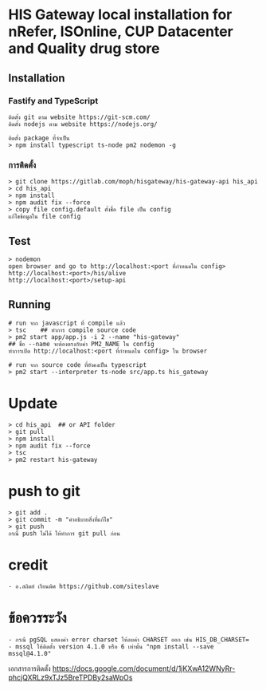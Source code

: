 # HIS Gateway local installation for nRefer, ISOnline, CUP Datacenter and Quality drug store

## Installation
### Fastify and TypeScript
```
ติดตั้ง git ตาม website https://git-scm.com/
ติดตั้ง nodejs ตาม website https://nodejs.org/

ติดตั้ง package ที่จำเป็น
> npm install typescript ts-node pm2 nodemon -g
```

### การติดตั้ง
```
> git clone https://gitlab.com/moph/hisgateway/his-gateway-api his_api
> cd his_api
> npm install
> npm audit fix --force
> copy file config.default ตั้งชื่อ file เป็น config
แก้ไขข้อมูลใน file config
```

## Test
```
> nodemon
open browser and go to http://localhost:<port ที่กำหนดใน config>
http://localhost:<port>/his/alive
http://localhost:<port>/setup-api

```

## Running
```
# run จาก javascript ที่ compile แล้ว
> tsc    ## ทำการ compile source code
> pm2 start app/app.js -i 2 --name "his-gateway"
## ชื่อ --name จะต้องตรงกับค่า PM2_NAME ใน config
ทำการเปิด http://localhost:<port ที่กำหนดใน config> ใน browser

# run จาก source code ที่ยังคงเป็น typescript
> pm2 start --interpreter ts-node src/app.ts his_gateway
```

# Update
```
> cd his_api  ## or API folder
> git pull
> npm install
> npm audit fix --force
> tsc
> pm2 restart his-gateway
```

# push to git
```
> git add .
> git commit -m "คำอธิบายสิ่งที่แก้ไข"
> git push
กรณี push ไม่ได้ ให้ทำการ git pull ก่อน
```

# credit
```
- อ.สถิตย์ เรียนพิศ https://github.com/siteslave
```

# ข้อควรระวัง
```
- กรณี pgSQL แสดงค่า error charset ให้ลบค่า CHARSET ออก เช่น HIS_DB_CHARSET=
- mssql ให้ติดตั้ง version 4.1.0 หรือ 6 เท่านั้น "npm install --save mssql@4.1.0"
```

เอกสารการติดตั้ง
https://docs.google.com/document/d/1jKXwA12WNyRr-phcjQXRLz9xTJz5BreTPDBy2saWpOs

